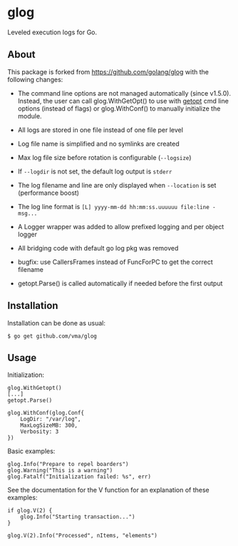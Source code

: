 # glog

Leveled execution logs for Go.


## About

This package is forked from https://github.com/golang/glog with the following changes:

- The command line options are not managed automatically (since v1.5.0). Instead, the user can call glog.WithGetOpt() to use with [getopt](http://github.com/vma/getopt) cmd line options (instead of flags) or glog.WithConf() to manually initialize the module.

- All logs are stored in one file instead of one file per level

- Log file name is simplified and no symlinks are created

- Max log file size before rotation is configurable (`--logsize`)

- If `--logdir` is not set, the default log output is `stderr`

- The log filename and line are only displayed when `--location` is set (performance boost)

- The log line format is `[L] yyyy-mm-dd hh:mm:ss.uuuuuu file:line - msg...`

- A Logger wrapper was added to allow prefixed logging and per object logger

- All bridging code with default go log pkg was removed

- bugfix: use CallersFrames instead of FuncForPC to get the correct filename

- getopt.Parse() is called automatically if needed before the first output


## Installation

Installation can be done as usual:

```
$ go get github.com/vma/glog
```

## Usage

Initialization:

```
glog.WithGetopt()
[...]
getopt.Parse()
```

```
glog.WithConf(glog.Conf{
    LogDir: "/var/log",
    MaxLogSizeMB: 300,
    Verbosity: 3
})
```
Basic examples:

```
glog.Info("Prepare to repel boarders")
glog.Warning("This is a warning")
glog.Fatalf("Initialization failed: %s", err)
```

See the documentation for the V function for an explanation of these examples:

```
if glog.V(2) {
    glog.Info("Starting transaction...")
}

glog.V(2).Info("Processed", nItems, "elements")
```
